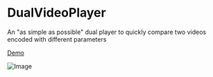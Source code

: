 # DualVideoPlayer
An "as simple as possible" dual player to quickly compare two videos encoded with different parameters


[Demo](https://htmlpreview.github.io/?https://github.com/PhilippeR/DualVideoPlayer/blob/main/dualPlayer.html)


![Image](scrennshot.png)
